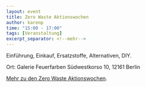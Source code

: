 ```yaml
---
layout: event
title: Zero Waste Aktionswochen
author: karenp
time: "15:00 - 17:00"
tags: [Veranstaltung]
excerpt_separator: <!--mehr-->
---
```


Einführung, Einkauf, Ersatzstoffe, Alternativen, DIY.<!--mehr-->

Ort: Galerie Feuerfarben
Südwestkorso 10, 12161 Berlin

[Mehr zu den Zero Waste Aktionswochen](https://www.zerowaste-aktionswochen.de/de).
